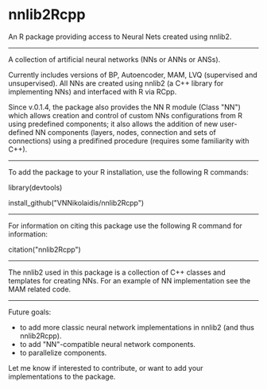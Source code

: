 # nnlib2Rcpp
An R package providing access to Neural Nets created using nnlib2. 

---

A collection of artificial neural networks (NNs or ANNs or ANSs).

Currently includes versions of BP, Autoencoder, MAM, LVQ (supervised and unsupervised). 
All NNs are created using nnlib2 (a C++ library for implementing NNs) and interfaced with R via RCpp.

Since v.0.1.4, the package also provides the NN R module (Class "NN") which allows creation and control of custom NNs configurations from R using predefined components; it also allows the addition of new user-defined NN components (layers, nodes, connection and sets of connections) using a predifined procedure (requires some familiarity with C++).

---

To add the package to your R installation, use the following R commands:

library(devtools) 

install_github("VNNikolaidis/nnlib2Rcpp")

---

For information on citing this package use the following R command for information:

citation("nnlib2Rcpp")

---

The nnlib2 used in this package is a collection of C++ classes and templates for creating NNs. For an example of NN implementation see the MAM related code. 

---

Future goals:

- to add more classic neural network implementations in nnlib2 (and thus nnlib2Rcpp).
- to add "NN"-compatible neural network components. 
- to parallelize components.

Let me know if interested to contribute, or want to add your implementations to the package.
